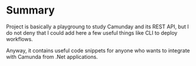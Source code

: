 # Summary

Project is basically a playgroung to study Camunday and its REST API, but I do not deny that I could add here a few useful things like CLI to deploy workflows.

Anyway, it contains useful code snippets for anyone who wants to integrate with Camunda from .Net applications.

